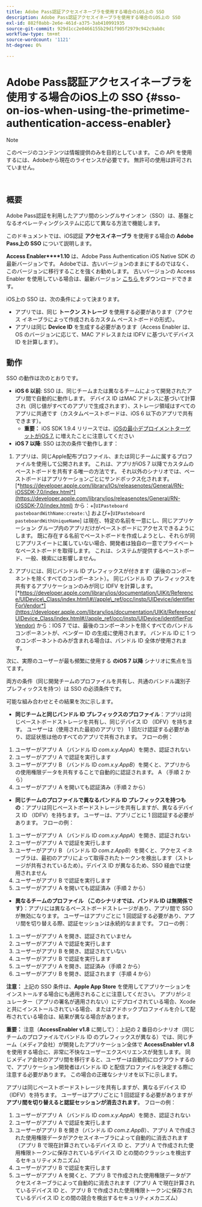 ```yaml
---
title: Adobe Pass認証アクセスイネーブラを使用する場合のiOS上の SSO
description: Adobe Pass認証アクセスイネーブラを使用する場合のiOS上の SSO
exl-id: 882f0abb-2e6e-461d-a375-3ab410991935
source-git-commit: 929d1cc2e0466155b29d1f905f2979c942c9ab8c
workflow-type: tm+mt
source-wordcount: '1121'
ht-degree: 0%

---
```


# Adobe Pass認証アクセスイネーブラを使用する場合のiOS上の SSO {#sso-on-ios-when-using-the-primetime-authentication-access-enabler}

>[!NOTE]
>
>このページのコンテンツは情報提供のみを目的としています。 この API を使用するには、Adobeから現在のライセンスが必要です。 無許可の使用は許可されていません。

</br>

## 概要

Adobe Pass認証を利用したアプリ間のシングルサインオン（SSO）は、基盤となるオペレーティングシステムに応じて異なる方法で機能します。

このドキュメントでは、iOS認証 **アクセスイネーブラ** を使用する場合の **Adobe Pass上の SSO** について説明します。

**Access Enabler****1.10** は、Adobe Pass Authentication iOS Native SDK の最新バージョンです。 Adobeでは、古いバージョンのままにするのではなく、このバージョンに移行することを強くお勧めします。 古いバージョンの Access Enabler を使用している場合は、最新バージョン [ こちら ](https://tve.zendesk.com/hc/en-us/articles/204963209-iOS-Native-AccessEnabler-Library) をダウンロードできます。

iOS上の SSO は、次の条件によって決まります。

- アプリでは、同じ **トークン ストレージ** を使用する必要があります（アクセス イネーブラによって作成されるカスタム ペーストボードの形式）。
- アプリは同じ **Device ID** を生成する必要があります（Access Enabler は、OS のバージョンに応じて、MAC アドレスまたは IDFV に基づいてデバイス ID を計算します）。

## 動作

SSO の動作は次のとおりです。

- **iOS 6 以前**: SSO は、同じチームまたは異なるチームによって開発されたアプリ間で自動的に動作します。 デバイス ID はMAC アドレスに基づいて計算され（同じ値がすべてのアプリで生成されます）、ストレージ領域はすべてのアプリに共通です（カスタムペーストボードは、iOS 6 以下のアプリで共有できます）。
   - **重要：** iOS SDK 1.9.4 リリースでは、[iOSの最小デプロイメントターゲットがiOS 7.](https://tve.zendesk.com/hc/en-us/articles/204963209-iOS-Native-AccessEnabler-Library) に増えたことに注意してください
- **iOS 7 以降**: SSO は次の条件で動作します：

1. アプリは、同じApple配布プロファイル、または同じチームに属するプロファイルを使用して公開されます。 これは、アプリがiOS 7 以降でカスタムのペーストボードを共有する唯一の方法です。 それ以外のシナリオでは、ペーストボードはアプリケーションごとにサンドボックス化されます。 [*https://developer.apple.com/library/IOs/releasenotes/General/RN-iOSSDK-7.0/index.html*](https://developer.apple.com/library/ios/releasenotes/General/RN-iOSSDK-7.0/index.html) から：\+\[`UIPasteboard pasteboardWithName:create:\`] および+\[`UIPasteboard pasteboardWithUniqueName`\] は現在、特定の名前を一意にし、同じアプリケーション グループ内のアプリだけがペーストボードにアクセスできるようにします。 既に存在する名前でペーストボードを作成しようとし、それらが同じアプリスイートに属していない場合、開発者は独自の一意でプライベートなペーストボードを取得します。 これは、システムが提供するペーストボード、一般、検索には影響しません。

1. アプリには、同じバンドル ID プレフィックスが付きます（最後のコンポーネントを除くすべてのコンポーネント）。 同じバンドル ID プレフィックスを共有するアプリケーションのみが同じ IDFV を計算します。 [*https://developer.apple.com/library/ios/documentation/UIKit/Reference/UIDevice\_Class/index.html\#//apple\_ref/occ/instp/UIDevice/identifierForVendor*](https://developer.apple.com/library/ios/documentation/UIKit/Reference/UIDevice_Class/index.html#//apple_ref/occ/instp/UIDevice/identifierForVendor) から：IOS 7 では、最後のコンポーネントを除くすべてのバンドル コンポーネントが、ベンダー ID の生成に使用されます。 バンドル ID に 1 つのコンポーネントのみが含まれる場合は、バンドル ID 全体が使用されます。

次に、実際のユーザーが最も頻繁に使用する **のiOS 7 以降** シナリオに焦点を当てます。

両方の条件（同じ開発チームのプロファイルを共有し、共通のバンドル識別子プレフィックスを持つ）は SSO の必須条件です。

可能な組み合わせとその結果を次に示します。

- **同じチームと同じバンドル ID プレフィックスのプロファイル**：アプリは同じペーストボードストレージを共有し、同じデバイス ID （IDFV）を持ちます。 ユーザーは（使用された最初のアプリで） 1 回だけ認証する必要があり、認証状態は他のすべてのアプリで共有されます。 フローの例：

1. ユーザーがアプリ A （バンドル ID *com.x.y.AppA*）を開き、認証されない
1. ユーザーがアプリ A で認証を実行します
1. ユーザーがアプリ B （バンドル ID *com.x.y.AppB*）を開くと、アプリからの使用権限データを共有することで自動的に認証されます。
A （手順 2 から）
1. ユーザーがアプリ A を開いても認証済み（手順 2 から）



- **同じチームのプロファイルで異なるバンドル ID プレフィックスを持つもの**：アプリは同じペーストボードストレージを共有しますが、異なるデバイス ID （IDFV）を持ちます。 ユーザーは、アプリごとに 1 回認証する必要があります。 フローの例：

1. ユーザーがアプリ A （バンドル ID *com.x.y.AppA*）を開き、認証されない
1. ユーザーがアプリ A で認証を実行します
1. ユーザーがアプリ B （バンドル ID *com.z.AppB*）を開くと、アクセス イネーブラは、最初のアプリによって取得されたトークンを検出します（ストレージが共有されているため）。デバイス ID が異なるため、SSO 経由では使用されません
1. ユーザーがアプリ B で認証を実行します
1. ユーザーがアプリ A を開いても認証済み（手順 2 から）



- **異なるチームのプロファイル （このシナリオでは、バンドル ID は無関係です）**：アプリには異なるペーストボードストレージがあり、アプリ間で SSO が無効になります。 ユーザーはアプリごとに 1 回認証する必要があり、アプリ間を切り替える際、認証セッションは永続的なままです。 フローの例：


1. ユーザーがアプリ A を開き、認証されていません
1. ユーザーがアプリ A で認証を実行します
1. ユーザーがアプリ B を開き、認証されていない
1. ユーザーがアプリ B で認証を実行します
1. ユーザーがアプリ A を開き、認証済み（手順 2 から）
1. ユーザーがアプリ B を開き、認証されます（手順 4 から）

**注意：** 上記の SSO 条件は、**Apple App Store** を使用してアプリケーションをインストールする場合にも適用されることに注意してください。 アプリがシミュレーター（アプリの署名が適用されない）にデプロイされている場合、Xcode と共にインストールされている場合、またはアドホックプロファイルを介して配布されている場合は、結果が異なる場合があります。

**重要：** 注意（**AccessEnabler v1.8** に関して）：上記の 2 番目のシナリオ（同じチームのプロファイルでバンドル ID のプレフィックスが異なる）では、同じチーム（メディア会社）が開発したアプリケーション全体で **AccessEnabler v1.8** を使用する場合に、非常に不快なユーザーエクスペリエンスが発生します。 同じメディア会社のアプリ間を移行すると、ユーザーは自動的にログアウトするので、アプリケーション開発者はバンドル ID と配信プロファイルを決定する際に注意する必要があります。 この場合の正確なシナリオを以下に示します。

アプリは同じペーストボードストレージを共有しますが、異なるデバイス ID （IDFV）を持ちます。 ユーザーはアプリごとに 1 回認証する必要がありますが **アプリ間を切り替えると認証セッションが消去されます**。 フローの例：

1. ユーザーがアプリ A （バンドル ID *com.x.y.AppA*）を開き、認証されない
1. ユーザーがアプリ A で認証を実行します
1. ユーザーがアプリ B を開き（バンドル ID *com.z.AppB*）、アプリ A で作成された使用権限データがアクセスイネーブラによって自動的に消去されます（アプリ B で現在計算されているデバイス ID と、アプリ A で作成された使用権限トークンに保存されているデバイス ID との間のクラッシュを検出するセキュリティメカニズム）
1. ユーザーがアプリ B で認証を実行します
1. ユーザーがアプリ A を開くと、アプリ B で作成された使用権限データがアクセスイネーブラによって自動的に消去されます（アプリ A で現在計算されているデバイス ID と、アプリ B で作成された使用権限トークンに保存されているデバイス ID との間の競合を検出するセキュリティメカニズム）
